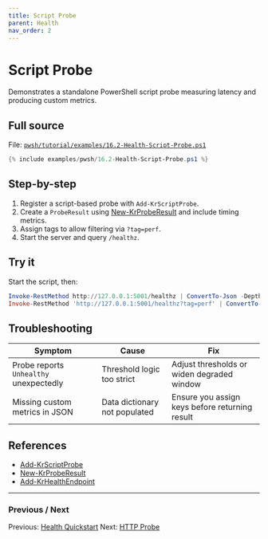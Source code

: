 ```yaml
---
title: Script Probe
parent: Health
nav_order: 2
---
```


# Script Probe

Demonstrates a standalone PowerShell script probe measuring latency and producing custom metrics.

## Full source

File: [`pwsh/tutorial/examples/16.2-Health-Script-Probe.ps1`][16.2-Health-Script-Probe.ps1]

```powershell
{% include examples/pwsh/16.2-Health-Script-Probe.ps1 %}
```

## Step-by-step

1. Register a script-based probe with `Add-KrScriptProbe`.
2. Create a `ProbeResult` using [New-KrProbeResult][New-KrProbeResult] and include timing metrics.
3. Assign tags to allow filtering via `?tag=perf`.
4. Start the server and query `/healthz`.

## Try it

Start the script, then:

```powershell
Invoke-RestMethod http://127.0.0.1:5001/healthz | ConvertTo-Json -Depth 4
Invoke-RestMethod 'http://127.0.0.1:5001/healthz?tag=perf' | ConvertTo-Json -Depth 4
```

## Troubleshooting

| Symptom | Cause | Fix |
|---------|-------|-----|
| Probe reports `Unhealthy` unexpectedly | Threshold logic too strict | Adjust thresholds or widen degraded window |
| Missing custom metrics in JSON | Data dictionary not populated | Ensure you assign keys before returning result |

[16.2-Health-Script-Probe.ps1]: /pwsh/tutorial/examples/16.2-Health-Script-Probe.ps1

## References

- [Add-KrScriptProbe][Add-KrScriptProbe]
- [New-KrProbeResult][New-KrProbeResult]
- [Add-KrHealthEndpoint][Add-KrHealthEndpoint]

[Add-KrScriptProbe]: /pwsh/cmdlets/Add-KrScriptProbe
[New-KrProbeResult]: /pwsh/cmdlets/New-KrProbeResult
[Add-KrHealthEndpoint]: /pwsh/cmdlets/Add-KrHealthEndpoint

---

### Previous / Next

Previous: [Health Quickstart](./1.Health-Quickstart.md)
Next: [HTTP Probe](./3.Health-Http-Probe)
